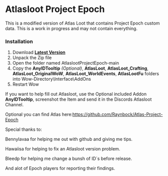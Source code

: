 # Atlasloot Project Epoch

This is a modified version of Atlas Loot that contains Project Epoch custom data. This is a work in progress and may not contain everything. 

### Installation
1. Download **[Latest Version](https://github.com/Raynbock/AtlaslootProjectEpoch/archive/refs/heads/main.zip)**
2. Unpack the Zip file
3. Open the folder named AtlaslootProjectEpoch-main
4. Copy the **AnyIDTooltip** _(Optional)_, **AtlasLoot**, **AtlasLoot_Crafting**, **AtlasLoot_OriginalWoW**, **AtlasLoot_WorldEvents**, **AtlasLootFu** folders into Wow-Directory\Interface\AddOns
5. Restart Wow

If you want to help fill out Atlasloot, use the Optional included Addon **AnyIDTooltip**, screenshot the Item and send it in the Discords Atlasloot Channel.

Optional you can find Atlas here:https://github.com/Raynbock/Atlas-Project-Epoch

Special thanks to:

Bennylavaa for helping me out with github and giving me tips.

Hawaiisa for helping to fix an Atlasloot version problem.

Bleedp for helping me change a bunsh of ID´s before release.

And alot of Epoch players for reporting their findings.